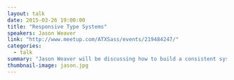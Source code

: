 ```yaml
---
layout: talk
date: 2015-03-26 19:00:00
title: "Responsive Type Systems"
speakers: Jason Weaver
link: "http://www.meetup.com/ATXSass/events/219484247/"
categories:
  - talk
summary: "Jason Weaver will be discussing how to build a consistent system for typography to use on websites of all sizes. Key Sass items: list data type and the @each directive."
thumbnail-image: jason.jpg
---
```

